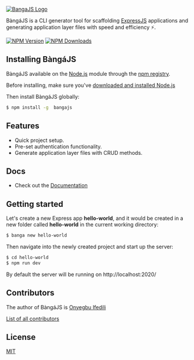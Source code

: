 [![BangaJS Logo](https://i.ibb.co/GC3hqjC/banga-banner.jpg)](https://bangajs.netlify.app/)

BàngáJS is a CLI generator tool for scaffolding [ExpressJS](https://expressjs.com) applications and generating application layer files with speed and efficiency ⚡️.


[![NPM Version][npm-image]][npm-url]
[![NPM Downloads][downloads-image]][downloads-url]

## Installing BàngáJS

BàngáJS available on the [Node.js](https://nodejs.org/en/) module through the
[npm registry](https://www.npmjs.com/).

Before installing, make sure you've [downloaded and installed Node.js](https://nodejs.org/en/download/)

Then install BàngáJS globally:

```bash
$ npm install -g  bangajs
```

## Features

- Quick project setup.
- Pre-set authentication functionality.
- Generate application layer files with CRUD methods.

## Docs

- Check out the [Documentation](https://bangajs.netlify.app/)

## Getting started

Let's create a new Express app **hello-world**, and it would be created in a new folder called **hello-world** in the current working directory:

```bash
$ banga new hello-world
```

Then navigate into the newly created project and start up the server:

```bash
$ cd hello-world
$ npm run dev
```

By default the server will be running on http://localhost:2020/

## Contributors

The author of BàngáJS is [Onyegbu Ifedili](https://github.com/saucecodee)

[List of all contributors](https://github.com/saucecodee/banga/graphs/contributors)

## License

[MIT](LICENSE)

[npm-image]: https://img.shields.io/npm/v/bangajs.svg
[npm-url]: https://npmjs.com/package/bangajs
[downloads-image]: https://img.shields.io/npm/dm/bangajs.svg
[downloads-url]: https://npmcharts.com/compare/bangajs?minimal=true

